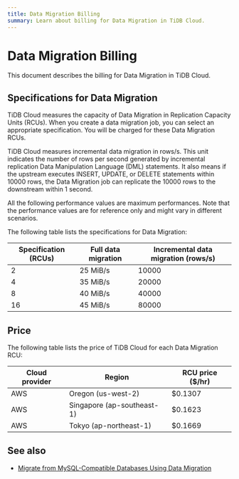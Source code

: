 ```yaml
---
title: Data Migration Billing
summary: Learn about billing for Data Migration in TiDB Cloud.
---
```


# Data Migration Billing

This document describes the billing for Data Migration in TiDB Cloud.

## Specifications for Data Migration

TiDB Cloud measures the capacity of Data Migration in Replication Capacity Units (RCUs). When you create a data migration job, you can select an appropriate specification. You will be charged for these Data Migration RCUs.

TiDB Cloud measures incremental data migration in rows/s. This unit indicates the number of rows per second generated by incremental replication Data Manipulation Language (DML) statements. It also means if the upstream executes INSERT, UPDATE, or DELETE statements within 10000 rows, the Data Migration job can replicate the 10000 rows to the downstream within 1 second.

All the following performance values are maximum performances. Note that the performance values are for reference only and might vary in different scenarios.

The following table lists the specifications for Data Migration:

| Specification (RCUs)| Full data migration | Incremental data migration (rows/s)|
|---------------|---------------------|----------------------------|
| 2   | 25 MiB/s | 10000  |
| 4   | 35 MiB/s | 20000 |
| 8   | 40 MiB/s | 40000 |
| 16  | 45 MiB/s | 80000 |

## Price

The following table lists the price of TiDB Cloud for each Data Migration RCU:

| Cloud provider | Region                      | RCU price ($/hr) |
|----------------|-----------------------------|------------------|
| AWS            | Oregon (us-west-2)          |          $0.1307 |
| AWS            | Singapore (ap-southeast-1)  |          $0.1623 |
| AWS            | Tokyo (ap-northeast-1)      |          $0.1669 |

## See also

- [Migrate from MySQL-Compatible Databases Using Data Migration](/tidb-cloud/migrate-from-mysql-using-data-migration.md)